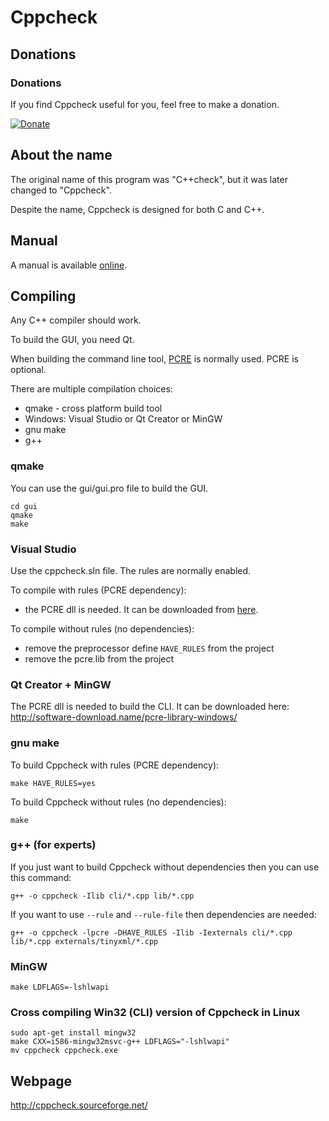 # Cppcheck

## Donations

### Donations

If you find Cppcheck useful for you, feel free to make a donation.

[![Donate](http://pledgie.com/campaigns/4127.png)](http://pledgie.com/campaigns/4127)

## About the name

The original name of this program was "C++check", but it was later changed to "Cppcheck".

Despite the name, Cppcheck is designed for both C and C++.

## Manual

A manual is available [online](http://cppcheck.sf.net/manual.pdf).

## Compiling

Any C++ compiler should work.

To build the GUI, you need Qt.

When building the command line tool, [PCRE](http://www.pcre.org/) is normally used.
PCRE is optional.

There are multiple compilation choices:
* qmake - cross platform build tool
* Windows: Visual Studio or Qt Creator or MinGW
* gnu make
* g++

### qmake

You can use the gui/gui.pro file to build the GUI.

```shell
cd gui
qmake
make
```

### Visual Studio

Use the cppcheck.sln file. The rules are normally enabled.

To compile with rules (PCRE dependency):
* the PCRE dll is needed. It can be downloaded from [here](http://cppcheck.sf.net/pcre-8.10-vs.zip).

To compile without rules (no dependencies):
* remove the preprocessor define `HAVE_RULES` from the project
* remove the pcre.lib from the project

### Qt Creator + MinGW

The PCRE dll is needed to build the CLI. It can be downloaded here:
http://software-download.name/pcre-library-windows/

### gnu make

To build Cppcheck with rules (PCRE dependency):

```shell
make HAVE_RULES=yes
```

To build Cppcheck without rules (no dependencies):

```shell
make
```

### g++ (for experts)

If you just want to build Cppcheck without dependencies then you can use this command:

```shell
g++ -o cppcheck -Ilib cli/*.cpp lib/*.cpp
```

If you want to use `--rule` and `--rule-file` then dependencies are needed:

```shell
g++ -o cppcheck -lpcre -DHAVE_RULES -Ilib -Iexternals cli/*.cpp lib/*.cpp externals/tinyxml/*.cpp
```

### MinGW

```shell
make LDFLAGS=-lshlwapi
```

### Cross compiling Win32 (CLI) version of Cppcheck in Linux

```shell
sudo apt-get install mingw32
make CXX=i586-mingw32msvc-g++ LDFLAGS="-lshlwapi"
mv cppcheck cppcheck.exe
```

## Webpage

http://cppcheck.sourceforge.net/
